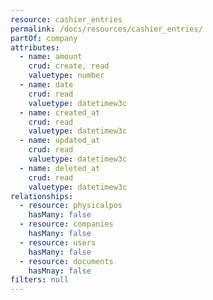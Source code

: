 ```yaml
---
resource: cashier_entries
permalink: /docs/resources/cashier_entries/
partOf: company
attributes:
  - name: amount
    crud: create, read
    valuetype: number
  - name: date
    crud: read
    valuetype: datetimew3c
  - name: created_at
    crud: read
    valuetype: datetimew3c
  - name: updated_at
    crud: read
    valuetype: datetimew3c
  - name: deleted_at
    crud: read
    valuetype: datetimew3c
relationships:
  - resource: physicalpos
    hasMany: false
  - resource: companies
    hasMany: false
  - resource: users
    hasMany: false
  - resource: documents
    hasMnay: false
filters: null
---
```


